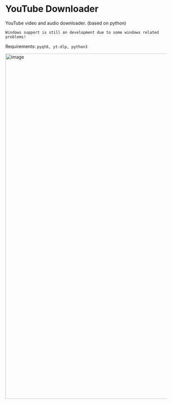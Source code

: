 # YouTube Downloader
YouTube video and audio downloader. (based on python)



`Windows support is still on development due to some windows related problems!`

Requirements: `pyqt6, yt-dlp, python3`

<img width="1920" height="1080" alt="image" src="https://github.com/user-attachments/assets/ab38def3-31f4-4769-b507-38e401bd3323" />




